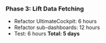 ### Phase 3: Lift Data Fetching

- Refactor UltimateCockpit: 6 hours
- Refactor sub-dashboards: 12 hours
- Test: 6 hours
**Total: 5 days**
